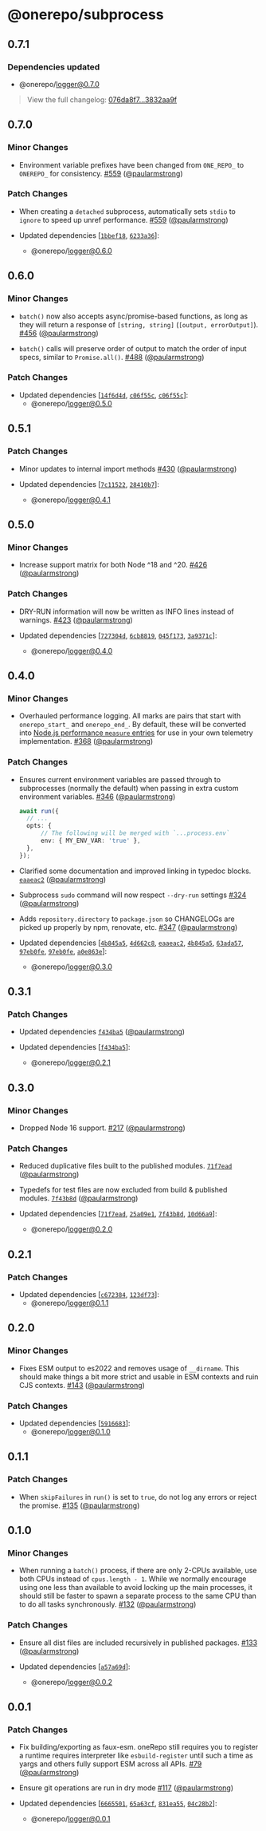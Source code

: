 # @onerepo/subprocess

## 0.7.1

### Dependencies updated

- @onerepo/logger@0.7.0

> View the full changelog: [076da8f7...3832aa9f](https://github.com/paularmstrong/onerepo/commits/076da8f7e96c37fdbd5af4e6772778207073136d...3832aa9f9fffdd83e9368d582e8396e9a0df9e65)

## 0.7.0

### Minor Changes

- Environment variable prefixes have been changed from `ONE_REPO_` to `ONEREPO_` for consistency. [#559](https://github.com/paularmstrong/onerepo/pull/559) ([@paularmstrong](https://github.com/paularmstrong))

### Patch Changes

- When creating a `detached` subprocess, automatically sets `stdio` to `ignore` to speed up unref performance. [#559](https://github.com/paularmstrong/onerepo/pull/559) ([@paularmstrong](https://github.com/paularmstrong))

- Updated dependencies [[`1bbef18`](https://github.com/paularmstrong/onerepo/commit/1bbef18a5f5c768921916db2d641b9cf60815e31), [`6233a36`](https://github.com/paularmstrong/onerepo/commit/6233a3671d22ab312a8e04b935f13980ac30d947)]:
  - @onerepo/logger@0.6.0

## 0.6.0

### Minor Changes

- `batch()` now also accepts async/promise-based functions, as long as they will return a response of `[string, string]` (`[output, errorOutput]`). [#456](https://github.com/paularmstrong/onerepo/pull/456) ([@paularmstrong](https://github.com/paularmstrong))

- `batch()` calls will preserve order of output to match the order of input specs, similar to `Promise.all()`. [#488](https://github.com/paularmstrong/onerepo/pull/488) ([@paularmstrong](https://github.com/paularmstrong))

### Patch Changes

- Updated dependencies [[`14f6d4d`](https://github.com/paularmstrong/onerepo/commit/14f6d4d13a4e88fb52cf4ed168fda4eae3c5311d), [`c06f55c`](https://github.com/paularmstrong/onerepo/commit/c06f55c0e1c09c257c0c607f0190221765695149), [`c06f55c`](https://github.com/paularmstrong/onerepo/commit/c06f55c0e1c09c257c0c607f0190221765695149)]:
  - @onerepo/logger@0.5.0

## 0.5.1

### Patch Changes

- Minor updates to internal import methods [#430](https://github.com/paularmstrong/onerepo/pull/430) ([@paularmstrong](https://github.com/paularmstrong))

- Updated dependencies [[`7c11522`](https://github.com/paularmstrong/onerepo/commit/7c115223c1d29852528c402728c4921fdbecb2f8), [`28410b7`](https://github.com/paularmstrong/onerepo/commit/28410b7cfaeed011c7e01973acb041a7d3aa984c)]:
  - @onerepo/logger@0.4.1

## 0.5.0

### Minor Changes

- Increase support matrix for both Node ^18 and ^20. [#426](https://github.com/paularmstrong/onerepo/pull/426) ([@paularmstrong](https://github.com/paularmstrong))

### Patch Changes

- DRY-RUN information will now be written as INFO lines instead of warnings. [#423](https://github.com/paularmstrong/onerepo/pull/423) ([@paularmstrong](https://github.com/paularmstrong))

- Updated dependencies [[`727304d`](https://github.com/paularmstrong/onerepo/commit/727304d014fd492eb51839faa3b5743db104d40f), [`6cb8819`](https://github.com/paularmstrong/onerepo/commit/6cb8819afb4e56f30629a6f6c06c57b0fc001cb4), [`045f173`](https://github.com/paularmstrong/onerepo/commit/045f173bf14acadf953d8e9de77b035659dec093), [`3a9371c`](https://github.com/paularmstrong/onerepo/commit/3a9371cda959afc71c86d4b3593f7a9deef8e63b)]:
  - @onerepo/logger@0.4.0

## 0.4.0

### Minor Changes

- Overhauled performance logging. All marks are pairs that start with `onerepo_start_` and `onerepo_end_`. By default, these will be converted into [Node.js performance `measure` entries](https://nodejs.org/api/perf_hooks.html#class-performancemeasure) for use in your own telemetry implementation. [#368](https://github.com/paularmstrong/onerepo/pull/368) ([@paularmstrong](https://github.com/paularmstrong))

### Patch Changes

- Ensures current environment variables are passed through to subprocesses (normally the default) when passing in extra custom environment variables. [#346](https://github.com/paularmstrong/onerepo/pull/346) ([@paularmstrong](https://github.com/paularmstrong))

  ```ts
  await run({
  	// ...
  	opts: {
  		// The following will be merged with `...process.env`
  		env: { MY_ENV_VAR: 'true' },
  	},
  });
  ```

- Clarified some documentation and improved linking in typedoc blocks. [`eaaeac2`](https://github.com/paularmstrong/onerepo/commit/eaaeac257d06164adb3df11f454302c1ef2da2ba) ([@paularmstrong](https://github.com/paularmstrong))

- Subprocess `sudo` command will now respect `--dry-run` settings [#324](https://github.com/paularmstrong/onerepo/pull/324) ([@paularmstrong](https://github.com/paularmstrong))

- Adds `repository.directory` to `package.json` so CHANGELOGs are picked up properly by npm, renovate, etc. [#347](https://github.com/paularmstrong/onerepo/pull/347) ([@paularmstrong](https://github.com/paularmstrong))

- Updated dependencies [[`4b845a5`](https://github.com/paularmstrong/onerepo/commit/4b845a52b009ce94cf021d2c6dd760d944a249cd), [`4d662c8`](https://github.com/paularmstrong/onerepo/commit/4d662c88427e0604f04e4e721b668290475e28e4), [`eaaeac2`](https://github.com/paularmstrong/onerepo/commit/eaaeac257d06164adb3df11f454302c1ef2da2ba), [`4b845a5`](https://github.com/paularmstrong/onerepo/commit/4b845a52b009ce94cf021d2c6dd760d944a249cd), [`63ada57`](https://github.com/paularmstrong/onerepo/commit/63ada577da7e630e127dcb0fe44523e55fa61840), [`97eb0fe`](https://github.com/paularmstrong/onerepo/commit/97eb0fe489425b82a6ef566ecf8920be1801e474), [`97eb0fe`](https://github.com/paularmstrong/onerepo/commit/97eb0fe489425b82a6ef566ecf8920be1801e474), [`a0e863e`](https://github.com/paularmstrong/onerepo/commit/a0e863e4bc9c92baa8c4f8af5c138cf989e555e3)]:
  - @onerepo/logger@0.3.0

## 0.3.1

### Patch Changes

- Updated dependencies [`f434ba5`](https://github.com/paularmstrong/onerepo/commit/f434ba58f4d3de366697d367449440320d0a12a7) ([@paularmstrong](https://github.com/paularmstrong))

- Updated dependencies [[`f434ba5`](https://github.com/paularmstrong/onerepo/commit/f434ba58f4d3de366697d367449440320d0a12a7)]:
  - @onerepo/logger@0.2.1

## 0.3.0

### Minor Changes

- Dropped Node 16 support. [#217](https://github.com/paularmstrong/onerepo/pull/217) ([@paularmstrong](https://github.com/paularmstrong))

### Patch Changes

- Reduced duplicative files built to the published modules. [`71f7ead`](https://github.com/paularmstrong/onerepo/commit/71f7eadc31effa5e92cb499efff8fe8317f7c01b) ([@paularmstrong](https://github.com/paularmstrong))

- Typedefs for test files are now excluded from build & published modules. [`7f43b8d`](https://github.com/paularmstrong/onerepo/commit/7f43b8d0682917a1cca9f80d9c2ece7b58cfe4b9) ([@paularmstrong](https://github.com/paularmstrong))

- Updated dependencies [[`71f7ead`](https://github.com/paularmstrong/onerepo/commit/71f7eadc31effa5e92cb499efff8fe8317f7c01b), [`25a09e1`](https://github.com/paularmstrong/onerepo/commit/25a09e1db45158a7a0576193ab2eac254fbe09e1), [`7f43b8d`](https://github.com/paularmstrong/onerepo/commit/7f43b8d0682917a1cca9f80d9c2ece7b58cfe4b9), [`10d66a9`](https://github.com/paularmstrong/onerepo/commit/10d66a9b93d6824a89915aa6e1ff3feeebcad91b)]:
  - @onerepo/logger@0.2.0

## 0.2.1

### Patch Changes

- Updated dependencies [[`c672384`](https://github.com/paularmstrong/onerepo/commit/c67238471572e95d1754050787d719c3f847b1c5), [`123df73`](https://github.com/paularmstrong/onerepo/commit/123df73f71f4d2ad199c4a933364f8a4d38263bc)]:
  - @onerepo/logger@0.1.1

## 0.2.0

### Minor Changes

- Fixes ESM output to es2022 and removes usage of `__dirname`. This should make things a bit more strict and usable in ESM contexts and ruin CJS contexts. [#143](https://github.com/paularmstrong/onerepo/pull/143) ([@paularmstrong](https://github.com/paularmstrong))

### Patch Changes

- Updated dependencies [[`5916683`](https://github.com/paularmstrong/onerepo/commit/59166834467f9bf3427c7bdca91776cc228e9002)]:
  - @onerepo/logger@0.1.0

## 0.1.1

### Patch Changes

- When `skipFailures` in `run()` is set to `true`, do not log any errors or reject the promise. [#135](https://github.com/paularmstrong/onerepo/pull/135) ([@paularmstrong](https://github.com/paularmstrong))

## 0.1.0

### Minor Changes

- When running a `batch()` process, if there are only 2-CPUs available, use both CPUs instead of `cpus.length - 1`. While we normally encourage using one less than available to avoid locking up the main processes, it should still be faster to spawn a separate process to the same CPU than to do all tasks synchronously. [#132](https://github.com/paularmstrong/onerepo/pull/132) ([@paularmstrong](https://github.com/paularmstrong))

### Patch Changes

- Ensure all dist files are included recursively in published packages. [#133](https://github.com/paularmstrong/onerepo/pull/133) ([@paularmstrong](https://github.com/paularmstrong))

- Updated dependencies [[`a57a69d`](https://github.com/paularmstrong/onerepo/commit/a57a69d7813bd2f965b0f00af366204637b6f81e)]:
  - @onerepo/logger@0.0.2

## 0.0.1

### Patch Changes

- Fix building/exporting as faux-esm. oneRepo still requires you to register a runtime requires interpreter like `esbuild-register` until such a time as yargs and others fully support ESM across all APIs. [#79](https://github.com/paularmstrong/onerepo/pull/79) ([@paularmstrong](https://github.com/paularmstrong))

- Ensure git operations are run in dry mode [#117](https://github.com/paularmstrong/onerepo/pull/117) ([@paularmstrong](https://github.com/paularmstrong))

- Updated dependencies [[`6665501`](https://github.com/paularmstrong/onerepo/commit/66655015d6285b754a69fa9e453d81506de883f0), [`65a63cf`](https://github.com/paularmstrong/onerepo/commit/65a63cf5783df271a569d1e62258e389c723b56b), [`831ea55`](https://github.com/paularmstrong/onerepo/commit/831ea556d8fa8cd86b31217af894e4bf941cb0d5), [`04c28b2`](https://github.com/paularmstrong/onerepo/commit/04c28b21b90a2f3306ecb2daacb81f59cadc9bdc)]:
  - @onerepo/logger@0.0.1

